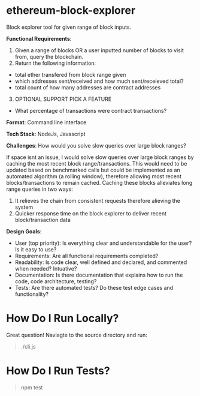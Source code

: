 # ethereum-block-explorer
Block explorer tool for given range of block inputs.


<b>Functional Requirements</b>:
1. Given a range of blocks OR a user inputted number of blocks to visit from, query the blockchain.
2. Return the following information:
  - total ether transfered from block range given
  - which addresses sent/received and how much sent/receieved total?
  - total count of how many addresses are contract addresses
3. OPTIONAL SUPPORT PICK A FEATURE
  - What percentage of transactions were contract transactions?


<b>Format</b>:
Command line interface


<b>Tech Stack</b>:
NodeJs, Javascript


<b>Challenges</b>: How would you solve slow queries over large block ranges?  


If space isnt an issue, I would solve slow queries over large block ranges by caching the most recent block range/transactions.
This would need to be updated based on benchmarked calls but could be implemented as an automated algorithm (a rolling window), therefore allowing most recent blocks/transactions to remain cached. Caching these blocks alleviates long range queries in two ways: 
1. It relieves the chain from consistent requests therefore alieving the system  
2. Quicker response time on the block explorer to deliver recent block/transaction data


<b>Design Goals</b>:
- User (top priority): Is everything clear and understandable for the user? Is it easy to use?
- Requirements: Are all functional requirements completed?
- Readability: Is code clear, well defined and declared, and commented when needed? Intuative? 
- Documentation: Is there documentation that explains how to run the code, code architecture, testing?
- Tests: Are there automated tests? Do these test edge cases and functionality?


# How Do I Run Locally?
Great question! Naviagte to the source directory and run:
> ./cli.js 


# How Do I Run Tests?
> npm test